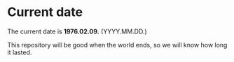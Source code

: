 # Current date

The current date is **1976.02.09.** (YYYY.MM.DD.)

This repository will be good when the world ends, so we will know how long it lasted.